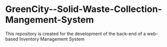 # GreenCity--Solid-Waste-Collection-Mangement-System
This repository is created for the development of the back-end of a web-based Inventory Management System
